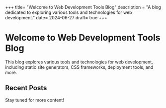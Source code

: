 +++
title= "Welcome to Web Development Tools Blog"
description = "A blog dedicated to exploring various tools and technologies for web development."
date= 2024-06-27
draft= true
+++

# Welcome to Web Development Tools Blog

This blog explores various tools and technologies for web development, including static site generators, CSS frameworks, deployment tools, and more.

## Recent Posts

Stay tuned for more content!
